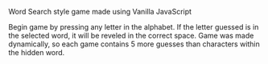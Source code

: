 Word Search style game made using Vanilla JavaScript

Begin game by pressing any letter in the alphabet. If the letter guessed is in the selected word, it will be reveled in the correct space. Game was made dynamically, so each game contains 5 more guesses than characters within the hidden word. 
